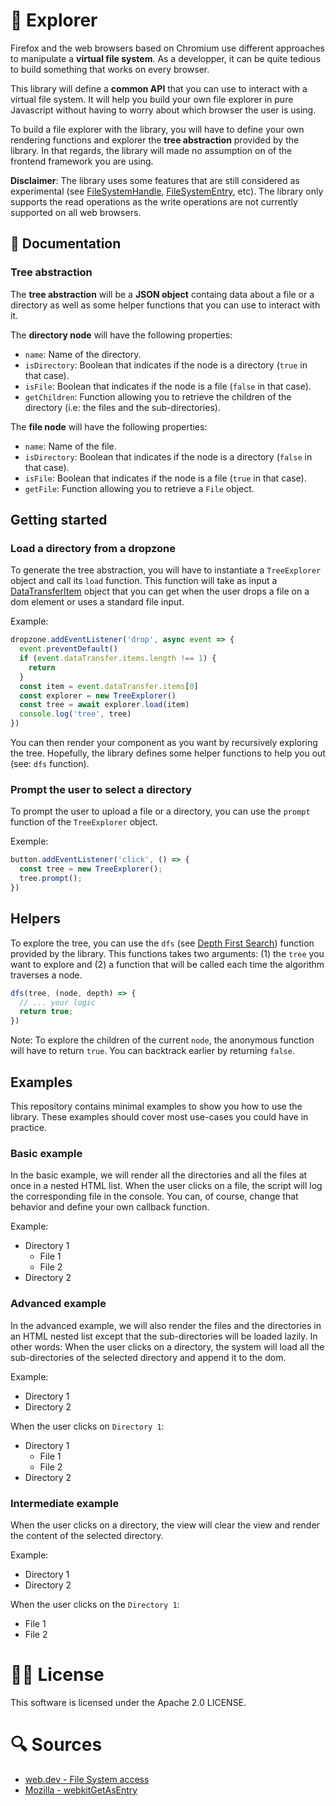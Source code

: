 # 📁 Explorer

Firefox and the web browsers based on Chromium use different approaches to manipulate a **virtual file system**. As a developper, it can be quite tedious to build something that works on every browser.

This library will define a **common API** that you can use to interact with a virtual file system. It will help you build your own file explorer in pure Javascript without having to worry about which browser the user is using.

To build a file explorer with the library, you will have to define your own rendering functions and explorer the **tree abstraction** provided by the library. In that regards, the library will made no assumption on of the frontend framework you are using.

**Disclaimer**: The library uses some features that are still considered as experimental (see [FileSystemHandle](https://developer.mozilla.org/en-US/docs/Web/API/FileSystemFileHandle), [FileSystemEntry](https://developer.mozilla.org/en-US/docs/Web/API/FileSystemEntry), etc). The library only supports the read operations as the write operations are not currently supported on all web browsers.

## 📖 Documentation

### Tree abstraction

The **tree abstraction** will be a **JSON object** containg data about a file or a directory as well as some helper functions that you can use to interact with it.

The **directory node** will have the following properties:

- `name`: Name of the directory.
- `isDirectory`: Boolean that indicates if the node is a directory (`true` in that case).
- `isFile`: Boolean that indicates if the node is a file (`false` in that case).
- `getChildren`: Function allowing you to retrieve the children of the directory (i.e: the files and the sub-directories).

The **file node** will have the following properties:

- `name`: Name of the file.
- `isDirectory`: Boolean that indicates if the node is a directory (`false` in that case).
- `isFile`: Boolean that indicates if the node is a file (`true` in that case).
- `getFile`: Function allowing you to retrieve a `File` object.

## Getting started

### Load a directory from a dropzone

To generate the tree abstraction, you will have to instantiate a `TreeExplorer` object and call its `load` function. This function will take as input a [DataTransferItem](https://developer.mozilla.org/en-US/docs/Web/API/DataTransfer) object that you can get when the user drops a file on a dom element or uses a standard file input.

Example:

```Javascript
dropzone.addEventListener('drop', async event => {
  event.preventDefault()
  if (event.dataTransfer.items.length !== 1) {
    return
  }
  const item = event.dataTransfer.items[0]
  const explorer = new TreeExplorer()
  const tree = await explorer.load(item)
  console.log('tree', tree)
})
```

You can then render your component as you want by recursively exploring the tree. Hopefully, the library defines some helper functions to help you out (see: `dfs` function).

### Prompt the user to select a directory

To prompt the user to upload a file or a directory, you can use the `prompt` function of the `TreeExplorer` object.

Exemple:

```Javascript
button.addEventListener('click', () => {
  const tree = new TreeExplorer();
  tree.prompt();
})
```

## Helpers

To explore the tree, you can use the `dfs` (see [Depth First Search](https://en.wikipedia.org/wiki/Depth-first_search)) function provided by the library. This functions takes two arguments: (1) the `tree` you want to explore and (2) a function that will be called each time the algorithm traverses a node.

```Javascript
dfs(tree, (node, depth) => {
  // ... your logic
  return true;
})
```

Note: To explore the children of the current `node`, the anonymous function will have to return `true`. You can backtrack earlier by returning `false`.

## Examples

This repository contains minimal examples to show you how to use the library. These examples should cover most use-cases you could have in practice.

### Basic example

In the basic example, we will render all the directories and all the files at once in a nested HTML list. When the user clicks on a file, the script will log the corresponding file in the console. You can, of course, change that behavior and define your own callback function.

Example:

- Directory 1
  - File 1
  - File 2
- Directory 2

### Advanced example

In the advanced example, we will also render the files and the directories in an HTML nested list except that the sub-directories will be loaded lazily. In other words: When the user clicks on a directory, the system will load all the sub-directories of the selected directory and append it to the dom.

Example:

- Directory 1
- Directory 2

When the user clicks on `Directory 1`:

- Directory 1
  - File 1
  - File 2
- Directory 2

### Intermediate example

When the user clicks on a directory, the view will clear the view and render the content of the selected directory.

Example:

- Directory 1
- Directory 2

When the user clicks on the `Directory 1`:

- File 1
- File 2

# 👨‍⚖️ License

This software is licensed under the Apache 2.0 LICENSE.

# 🔍 Sources

- [web.dev - File System access](https://web.dev/file-system-access/)
- [Mozilla - webkitGetAsEntry](https://developer.mozilla.org/en-US/docs/Web/API/DataTransferItem/webkitGetAsEntry)
